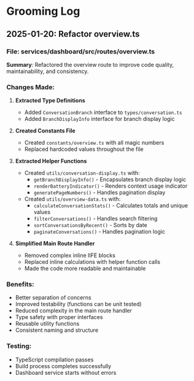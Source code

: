# Grooming Log

## 2025-01-20: Refactor overview.ts

### File: services/dashboard/src/routes/overview.ts

**Summary**: Refactored the overview route to improve code quality, maintainability, and consistency.

### Changes Made:

1. **Extracted Type Definitions**
   - Added `ConversationBranch` interface to `types/conversation.ts`
   - Added `BranchDisplayInfo` interface for branch display logic

2. **Created Constants File**
   - Created `constants/overview.ts` with all magic numbers
   - Replaced hardcoded values throughout the file

3. **Extracted Helper Functions**
   - Created `utils/conversation-display.ts` with:
     - `getBranchDisplayInfo()` - Encapsulates branch display logic
     - `renderBatteryIndicator()` - Renders context usage indicator
     - `generatePageNumbers()` - Handles pagination display
   - Created `utils/overview-data.ts` with:
     - `calculateConversationStats()` - Calculates totals and unique values
     - `filterConversations()` - Handles search filtering
     - `sortConversationsByRecent()` - Sorts by date
     - `paginateConversations()` - Handles pagination logic

4. **Simplified Main Route Handler**
   - Removed complex inline IIFE blocks
   - Replaced inline calculations with helper function calls
   - Made the code more readable and maintainable

### Benefits:

- Better separation of concerns
- Improved testability (functions can be unit tested)
- Reduced complexity in the main route handler
- Type safety with proper interfaces
- Reusable utility functions
- Consistent naming and structure

### Testing:

- TypeScript compilation passes
- Build process completes successfully
- Dashboard service starts without errors
